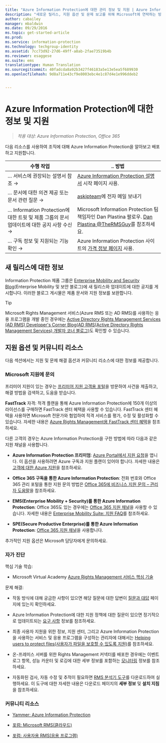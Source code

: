 ```yaml
---
title: "Azure Information Protection에 대한 관리 정보 및 지원 | Azure Information Protection"
description: "새로운 릴리스, 지원 옵션 및 문제 보고를 위해 Microsoft에 연락하는 방법에 대한 정보가 포함된 관리자용 리소스입니다."
author: cabailey
manager: mbaldwin
ms.date: 09/29/2016
ms.topic: get-started-article
ms.prod: 
ms.service: information-protection
ms.technology: techgroup-identity
ms.assetid: 7cc73d92-27d6-49ff-a8ab-2fae73519b4b
ms.reviewer: esaggese
ms.suite: ems
translationtype: Human Translation
ms.sourcegitcommit: 40fadcda8a92b3427f46183a5e13e5ea5f689930
ms.openlocfilehash: 9d8a711e43cf9e8003ebc4e1c87d4e1e996ddeb2


---
```


# Azure Information Protection에 대한 정보 및 지원

>*적용 대상: Azure Information Protection, Office 365*

다음 리소스를 사용하여 조직에 대해 Azure Information Protection을 알아보고 배포하고 지원합니다.

|수행 작업|.. 방법|
|----------------|---------------|
|… 서비스에 권장되는 설명서 참조 →|[Azure Information Protection 설명서](https://docs.microsoft.com/information-protection/) 시작 페이지 사용.|
|… 문서에 대한 의견 제공 또는 문서 관련 질문 →| [askipteam](mailto:%20askipteam@microsoft.com?subject=Documentation%20feedback)에 전자 메일 보내기|
|… Information Protection에 대한 트윗 및 제품 그룹의 문서 업데이트에 대한 공지 사항 수신→|Microsoft Information Protection 팀 책임자인 Dan Plastina 팔로우.  [Dan Plastina @TheRMSGuy](https://twitter.com/TheRMSGuy)를 참조하세요.|
|… 구독 정보 및 지원되는 기능 확인 →|Azure Information Protection 사이트의 [가격 정보 페이지](https://go.microsoft.com/fwlink/?LinkId=827589) 사용.|


## 새 릴리스에 대한 정보
Information Protection 제품 그룹은 [Enterprise Mobility and Security Blog](https://blogs.technet.microsoft.com/enterprisemobility/?product=azure-rights-management-services)(Enterprise Mobility 및 보안 블로그)에 새 릴리스와 업데이트에 대한 공지를 게시합니다. 이러한 블로그 게시물은 제품 문서와 지원 정보를 보완합니다.

> [!TIP]
> Microsoft Rights Management 서비스(Azure RMS 또는 AD RMS)를 사용하는 응용 프로그램을 개발 중인 경우에는 [Active Directory Rights Management Services (AD RMS) Developer's Corner Blog(AD RMS(Active Directory Rights Management Services) 개발자 코너 블로그)](https://blogs.msdn.microsoft.com/rms/)도 확인할 수 있습니다.

## 지원 옵션 및 커뮤니티 리소스
다음 섹션에서는 지원 및 문제 해결 옵션과 커뮤니티 리소스에 대한 정보를 제공합니다.

### Microsoft 지원에 문의

프리미어 지원이 있는 경우는 [프리미어 지원 고객용 포털](https://premier.microsoft.com/)을 방문하여 사건을 제출하고, 해결 방법을 검색하고, 도움을 받습니다.

**FastTrack** 자격: 적격 플랜을 통해 Azure Information Protection에 150개 이상의 라이선스를 구매하면 FastTrack 센터 혜택을 사용할 수 있습니다. FastTrack 센터 혜택을 사용하면 Microsoft 전문가와 협업하여 적격 서비스를 평가, 수정 및 활성화할 수 있습니다. 자세한 내용은 [Azure Rights Management용 FastTrack 센터 혜택](https://technet.microsoft.com/library/mt607025.aspx)을 참조하세요.

다른 고객의 경우는 Azure Information Protection을 구한 방법에 따라 다음과 같은 지원 채널을 사용합니다.

- **Azure Information Protection 프리미엄**: [Azure Portal에서 지원 요청](https://portal.azure.com/#blade/Microsoft_Azure_Support/HelpAndSupportBlade)을 엽니다. 이 옵션을 사용하려면 Azure 구독과 지원 플랜이 있어야 합니다. 자세한 내용은 [고객에 대한 Azure 지원](https://azure.microsoft.com/support/plans/)을 참조하세요. 

- **Office 365 구독을 통한 Azure Information Protection**: 전화 번호와 Office 365 관리 포털을 통한 지원 문의 방법은 [Office 365에 비즈니스 지원 문의 – 관리자 도움말](https://support.office.com/article/Contact-Office-365-for-business-support-Admin-Help-32a17ca7-6fa0-4870-8a8d-e25ba4ccfd4b)을 참조하세요. 

- **EMS(Enterprise Mobility + Security)를 통한 Azure Information Protection**: Office 365도 있는 경우에는 [Office 365 지원 채널](https://support.office.com/article/Contact-Office-365-for-business-support-Admin-Help-32a17ca7-6fa0-4870-8a8d-e25ba4ccfd4b)을 사용할 수 있습니다. 자세한 내용은 [Enterprise Mobility Suite: 지원 FAQ](https://technet.microsoft.com/dn932057.aspx)를 참조하세요.

- **SPE(Secure Productive Enterprise)를 통한 Azure Information Protection**: [Office 365 지원 채널](https://support.office.com/article/Contact-Office-365-for-business-support-Admin-Help-32a17ca7-6fa0-4870-8a8d-e25ba4ccfd4b)을 사용합니다.

추가적인 지원 옵션은 Microsoft 담당자에게 문의하세요. 

### 자가 진단

핵심 기술 학습:

- Microsoft Virtual Academy [Azure Rights Management 서비스 핵심 기술](https://mva.microsoft.com/en-us/training-courses/azure-rights-management-services-core-skills-10500?l=QLoxMwuCB_1805094681)

문제 해결:

- 작동 방식에 대해 궁금한 사항이 있으면 해당 질문에 대한 답변이 [질문과 대답](faqs.md) 페이지에 있는지 확인하세요.

- Azure Information Protection에 대한 지원 정책에 대한 질문이 있으면 정기적으로 업데이트되는 [요구 사항](requirements-azure-rms.md) 정보를 참조하세요.

- 최종 사용자 지원을 위한 정보, 지원 센터, 그리고 Azure Information Protection을 사용하는 서비스 및 응용 프로그램을 구성하는 관리자에 대해서는 [Helping users to protect files(사용자가 파일을 보호할 수 있도록 지원)](../deploy-use/help-users.md)를 참조하세요.

- 온-프레미스 서버를 위한 Rights Management 커넥터를 배포한 경우에는 이벤트 로그 항목, 성능 카운터 및 로깅에 대한 세부 정보를 포함하는 [모니터링](../deploy-use/monitor-rms-connector.md) 정보를 참조하세요.

- 자동화된 검사, 자동 수정 및 추적이 필요하면 [RMS 분석기 도구](http://www.microsoft.com/en-us/download/details.aspx?id=46437)를 다운로드하여 실행하세요. 이 도구에 대한 자세한 내용은 다운로드 페이지의 **세부 정보** 및 **설치 지침**을 참조하세요. 

### 커뮤니티 리소스

-   [Yammer: Azure Information Protection](http://www.yammer.com/AskIPTeam)

-   [포럼: Microsoft RMS(클라우드)](https://social.technet.microsoft.com/Forums/en-US/home?forum=rmscloud)

-   [포럼: 사용자용 RMS(응용 프로그램)](https://social.technet.microsoft.com/Forums/en-US/home?forum=rmsapps)




<!--HONumber=Sep16_HO5-->


